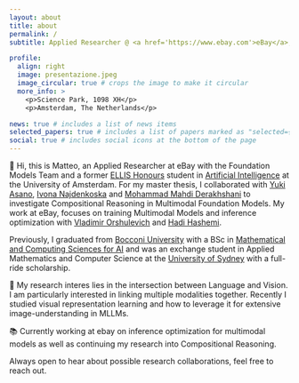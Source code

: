 ```yaml
---
layout: about
title: about
permalink: /
subtitle: Applied Researcher @ <a href='https://www.ebay.com'>eBay</a>, AI @ <a href='https://www.uva.nl'>University of Amsterdam</a>,

profile:
  align: right
  image: presentazione.jpeg
  image_circular: true # crops the image to make it circular
  more_info: >
    <p>Science Park, 1098 XH</p>
    <p>Amsterdam, The Netherlands</p>

news: true # includes a list of news items
selected_papers: true # includes a list of papers marked as "selected={true}"
social: true # includes social icons at the bottom of the page
---
```



📌 Hi, this is Matteo, an Applied Researcher at eBay with the Foundation Models Team and a former [ELLIS Honours](https://ivi.fnwi.uva.nl/ellis/people/) student in [Artificial Intelligence](https://www.uva.nl/shared-content/programmas/en/masters/artificial-intelligence/artificial-intelligence.html) at the University of Amsterdam. For my master thesis, I collaborated with [Yuki Asano](https://yukimasano.github.io/), [Ivona Najdenkoska](https://ivonajdenkoska.github.io/) and [Mohammad Mahdi Derakhshani](https://mmderakhshani.github.io/) to investigate Compositional Reasoning in Multimodal Foundation Models. My work at eBay, focuses on training Multimodal Models and inference optimization with [Vladimir Orshulevich](https://www.linkedin.com/in/vladimir-orshulevich-289a7a170/) and [Hadi Hashemi](https://www.seyyedhadihashemi.com/). 

Previously, I graduated from [Bocconi University](https://www.unibocconi.it/en) with a BSc in [Mathematical and Computing Sciences for AI](https://www.unibocconi.eu/wps/wcm/connect/bocconi/sitopubblico_en/navigation+tree/home/programs/bachelor+of+science/mathematical+and+computing+sciences+for+artificial+intelligence/mathematical+and+computing+sciences+for+artificial+intelligence/) and was an exchange student in Applied Mathematics and Computer Science at the [University of Sydney](https://www.sydney.edu.au) with a full-ride scholarship. 

💭 My research interes lies in the intersection between Language and Vision. I am particularly interested in linking multiple modalities together.
Recently I studied visual representation learning and how to leverage it for extensive image-understanding in MLLMs. 

📚 Currently working at ebay on inference optimization for multimodal models as well as continuing my research into Compositional Reasoning. 

Always open to hear about possible research collaborations, feel free to reach out.


<!-- 
Write your biography here. Tell the world about yourself. Link to your favorite [subreddit](http://reddit.com). You can put a picture in, too. The code is already in, just name your picture `prof_pic.jpg` and put it in the `img/` folder.

Put your address / P.O. box / other info right below your picture. You can also disable any of these elements by editing `profile` property of the YAML header of your `_pages/about.md`. Edit `_bibliography/papers.bib` and Jekyll will render your [publications page](/al-folio/publications/) automatically.

Link to your social media connections, too. This theme is set up to use [Font Awesome icons](https://fontawesome.com/) and [Academicons](https://jpswalsh.github.io/academicons/), like the ones below. Add your Facebook, Twitter, LinkedIn, Google Scholar, or just disable all of them. -->
